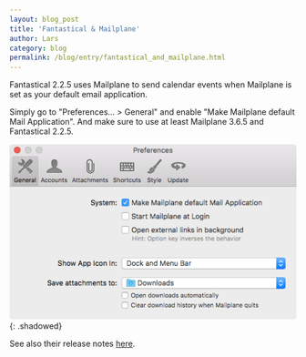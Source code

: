 ```yaml
---
layout: blog_post
title: 'Fantastical & Mailplane'
author: Lars
category: blog
permalink: /blog/entry/fantastical_and_mailplane.html
---
```


Fantastical 2.2.5 uses Mailplane to send calendar events when Mailplane is set as your default email application.

Simply go to "Preferences... > General" and enable "Make Mailplane default Mail Application". And make sure to use at least Mailplane 3.6.5 and Fantastical 2.2.5.

![Preferences... > General](/assets/blog/2016-08-23-fantastical_and_mailplane/preferences_general.png){: .shadowed}

See also their release notes [here](https://flexibits.com/fantastical/releasenotes).